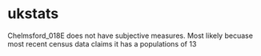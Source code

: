ukstats
=======
Chelmsford_018E does not have subjective measures.  Most likely becuase most recent census data claims it has a populations of 13
